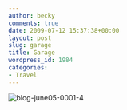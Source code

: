 ```yaml
---
author: becky
comments: true
date: 2009-07-12 15:37:38+00:00
layout: post
slug: garage
title: Garage
wordpress_id: 1984
categories:
- Travel
---
```


![blog-june05-0001-4](http://beta.beckyjenson.com/wp-content/uploads/2009/07/blog-june05-0001-4.jpg)
